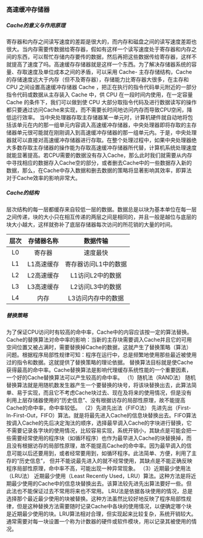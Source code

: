 ### 高速缓冲存储器
##### *Cache的意义与作用原理*
寄存器和内存之间读写速度的差距是很大的，而内存和磁盘之间的读写速度差距也很大。当内存需要传数据给寄存器，假如有这样一个读写速度处于寄存器和内存之间的东西，可以帮忙存储内存要传的数据，然后再把这些数据传给寄存器，这样不就提高了速度了吗。高速缓存存储器就是这样一个东西。为了解决存储器系统的容量、存取速度及单位成本之间的矛盾，可以采用 Cache- 主存存储结构，Cache的存储速度远大于内存（但不及寄存器），存储能力比寄存器大很多，在主存和 CPU 之间设置高速缓冲存储器 Cache ，把正在执行的指令代码单元附近的一部分指令代码或数据从主存装入 Cache 中，供 CPU 在一段时间内使用，在一定容量 Cache 的条件下，我们可以做到使 CPU 大部分取指令代码及进行数据读写的操作都只要通过访问Cache来实现，而不需要长时间地访问内存而导致CPU空闲，降低运行效率。
当中央处理器存取主存储器某一单元时，计算机硬件就自动地将包括该单元在内的那一组单元内容调入高速缓冲存储器，中央处理器即将存取的主存储器单元很可能就在刚刚调入到高速缓冲存储器的那一组单元内。于是，中央处理器就可以直接对高速缓冲存储器进行存取。在整个处理过程中，如果中央处理器绝大多数存取主存储器的操作能为存取高速缓冲存储器所代替，计算机系统处理速度就能显著提高。若CPU需要的数据没有存入Cache，那么此时我们就需要从内存中寻找相应的数据存入Cache空的部分，或者删去Cache中的一些数据存入新的数据，那么，在Cache中存入数据和删去数据的策略将显著影响其效率，即算法对于Cache效率的影响非常大。


##### *Cache的结构*
层次结构的每一层都缓存来自较低一层的数据。数据总是以块为基本单位在每一层之间传递，块的大小只在相互传递的两层之间是相同的，并且一般是越位与底层的块大小越大，这样就弥补了底层存储器每次访问的所花销的大量的时间。

|层次|存储器名称|数据传输|
|:-:|:-:|:-:|
|L0|寄存器| 速度最快 |
|L1|L1高速缓存|寄存器访问L1中的数据|
|L2|L2高速缓存|L1访问L2中的数据|
|L3|L3高速缓存|L2访问L3中的数据|
|L4|内存|L3访问内存中的数据|


##### *替换策略*
为了保证CPU访问时有较高的命中率，Cache中的内容应该按一定的算法替换。
Cache的替换算法对命中率的影响：当新的主存块需要调入Cache并且它的可用空间位置又被占满时，需要替换掉Cache的数据，这就产生了替换策略（算法）问题。根据程序局部性规律可知：程序在运行中，总是频繁地使用那些最近被使用过的指令和数据。这就提供了替换策略的理论依据。 替换算法目标就是使Cache获得最高的命中率。Cache替换算法是影响代理缓存系统性能的一个重要因素，一个好的Cache替换算法可以产生较高的命中率。
（1）随机法（RAND法） 随机替换算法就是用随机数发生器产生一个要替换的块号，将该块替换出去，此算法简单、易于实现，而且它不考虑Cache块过去、现在及将来的使用情况，但是没有利用上层存储器使用的“历史信息”、没有根据访存的局部性原理，故不能提高Cache的命中率，命中率较低。
（2）先进先出法（FIFO法） 先进先出（First-In-First-Out，FIFO）算法。就是将最先进入Cache的信息块替换出去。FIFO算法按调入Cache的先后决定淘汰的顺序，选择最早调入Cache的字块进行替换，它不需要记录各字块的使用情况，比较容易实现，系统开销小，其缺点是可能会把一些需要经常使用的程序块（如循环程序）也作为最早进入Cache的块替换掉，而且没有根据访存的局部性原理，故不能提高Cache的命中率。因为最早调入的信息可能以后还要用到，或者经常要用到，如循环程序。此法简单、方便，利用了主存的“历史信息”， 但并不能说最先进入的就不经常使用，其缺点是不能正确反映程序局部性原理，命中率不高，可能出现一种异常现象。
（3）近期最少使用法（LRU法） 近期最少使用（Least Recently Used，LRU）算法。这种方法是将近期最少使用的Cache中的信息块替换出去。该算法较先进先出算法要好一些。但此法也不能保证过去不常用将来也不常用。 LRU法是依据各块使用的情况，总是选择那个最近最少使用的块被替换。这种方法虽然比较好地反映了程序局部性规律，但是这种替换方法需要随时记录Cache中各块的使用情况，以便确定哪个块是近期最少使用的块。LRU算法相对合理，但实现起来比较复杂，系统开销较大。通常需要对每一块设置一个称为计数器的硬件或软件模块，用以记录其被使用的情况。
